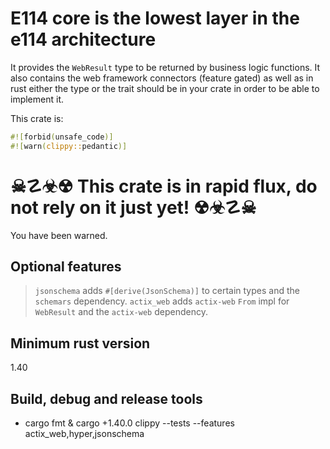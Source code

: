 # E114 core is the lowest layer in the e114 architecture
It provides the `WebResult` type to be returned by business logic functions.
It also contains the web framework connectors (feature gated) as well as in rust either the type or the trait should be in your crate in order to be able to implement it.

This crate is:
```rust
#![forbid(unsafe_code)]
#![warn(clippy::pedantic)]
```

# ☠☡☣☢ This crate is in rapid flux, do not rely on it just yet! ☢☣☡☠
You have been warned.

## Optional features
> `jsonschema` adds `#[derive(JsonSchema)]` to certain types and the `schemars` dependency.
> `actix_web` adds `actix-web` `From` impl for `WebResult` and the `actix-web` dependency.

## Minimum rust version
1.40

## Build, debug and release tools
- cargo fmt & cargo +1.40.0 clippy --tests --features actix_web,hyper,jsonschema
